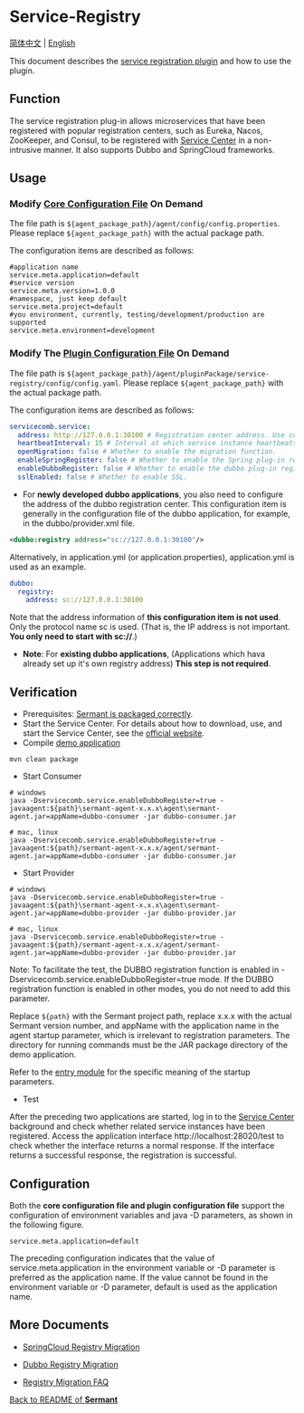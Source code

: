# Service-Registry

[简体中文](document-zh.md) | [English](document.md)

This document describes the [service registration plugin](../../../sermant-plugins/sermant-service-registry) and how to use the plugin.

## Function

The service registration plug-in allows microservices that have been registered with popular registration centers, such as Eureka, Nacos, ZooKeeper, and Consul, to be registered with [Service Center](https://github.com/apache/servicecomb-service-center) in a non-intrusive manner. It also supports Dubbo and SpringCloud frameworks.

## Usage

### Modify [Core Configuration File](../../../sermant-agentcore/sermant-agentcore-config/config/config.properties) On Demand


The file path is `${agent_package_path}/agent/config/config.properties`. Please replace `${agent_package_path}` with the actual package path.

The configuration items are described as follows:

```properties
#application name
service.meta.application=default
#service version
service.meta.version=1.0.0
#namespace, just keep default
service.meta.project=default
#you environment, currently, testing/development/production are supported
service.meta.environment=development
```

### Modify The [Plugin Configuration File](../../../sermant-plugins/sermant-service-registry/config/config.yaml) On Demand

The file path is `${agent_package_path}/agent/pluginPackage/service-registry/config/config.yaml`. Please replace `${agent_package_path}` with the actual package path.

The configuration items are described as follows:

```yaml
servicecomb.service:
  address: http://127.0.0.1:30100 # Registration center address. Use commas (,) to separate multiple registration center addresses.
  heartbeatInterval: 15 # Interval at which service instance heartbeats are sent (unit: second)
  openMigration: false # Whether to enable the migration function.
  enableSpringRegister: false # Whether to enable the Spring plug-in registration capability. This capability must be enabled for the Spring Cloud framework and disabled for the Dubbo framework.
  enableDubboRegister: false # Whether to enable the dubbo plug-in registration capability. This capability must be enabled for the dubbo framework and disabled for the spring cloud framework.
  sslEnabled: false # Whether to enable SSL.
```

- For **newly developed dubbo applications**, you also need to configure the address of the dubbo registration center. This configuration item is generally in the configuration file of the dubbo application, for example, in the dubbo/provider.xml file.

```xml
<dubbo:registry address="sc://127.0.0.1:30100"/>
```

Alternatively, in application.yml (or application.properties), application.yml is used as an example.

```yml
dubbo:
  registry:
    address: sc://127.0.0.1:30100
```

Note that the address information of **this configuration item is not used**. Only the protocol name sc is used. (That is, the IP address is not important. **You only need to start with sc://**.)

- **Note**: For **existing dubbo applications**, (Applications which hava already set up it's own registry address) **This step is not required**.

## Verification

- Prerequisites: [Sermant is packaged correctly](../../README.md#Packaging-Steps).
- Start the Service Center. For details about how to download, use, and start the Service Center, see the [official website](https://github.com/apache/servicecomb-service-center).
- Compile [demo application](../../../sermant-plugins/sermant-service-registry/demo-registry/demo-registry-dubbo)

```shell
mvn clean package
```

- Start Consumer

```shell
# windows
java -Dservicecomb.service.enableDubboRegister=true -javaagent:${path}\sermant-agent-x.x.x\agent\sermant-agent.jar=appName=dubbo-consumer -jar dubbo-consumer.jar

# mac, linux
java -Dservicecomb.service.enableDubboRegister=true -javaagent:${path}/sermant-agent-x.x.x/agent/sermant-agent.jar=appName=dubbo-consumer -jar dubbo-consumer.jar
```

- Start Provider

```shell
# windows
java -Dservicecomb.service.enableDubboRegister=true -javaagent:${path}\sermant-agent-x.x.x\agent\sermant-agent.jar=appName=dubbo-provider -jar dubbo-provider.jar

# mac, linux
java -Dservicecomb.service.enableDubboRegister=true -javaagent:${path}/sermant-agent-x.x.x/agent/sermant-agent.jar=appName=dubbo-provider -jar dubbo-provider.jar
```

Note: To facilitate the test, the DUBBO registration function is enabled in -Dservicecomb.service.enableDubboRegister=true mode. If the DUBBO registration function is enabled in other modes, you do not need to add this parameter.

Replace `${path}` with the Sermant project path, replace x.x.x with the actual Sermant version number, and appName with the application name in the agent startup parameter, which is irrelevant to registration parameters. The directory for running commands must be the JAR package directory of the demo application.

Refer to the [entry module](../entrance.md#Startup-Parameters) for the specific meaning of the startup parameters.

- Test

After the preceding two applications are started, log in to the [Service Center](http://127.0.0.1:30103/) background and check whether related service instances have been registered. Access the application interface http://localhost:28020/test to check whether the interface returns a normal response. If the interface returns a successful response, the registration is successful.

## Configuration 

Both the **core configuration file and plugin configuration file** support the configuration of environment variables and java -D parameters, as shown in the following figure.

```properties
service.meta.application=default
```

The preceding configuration indicates that the value of service.meta.application in the environment variable or -D parameter is preferred as the application name. If the value cannot be found in the environment variable or -D parameter, default is used as the application name.

## More Documents

- [SpringCloud Registry Migration](spring-cloud-registry-migiration.md)

- [Dubbo Registry Migration](dubbo-registry-migiration.md)

- [Registry Migration FAQ](FAQ.md)

[Back to README of **Sermant** ](../../README.md)
